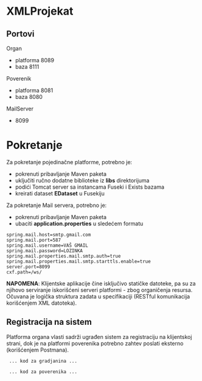 # XMLProjekat

## Portovi

Organ
- platforma 8089
- baza 8111

Poverenik
- platforma 8081
- baza 8080

MailServer
- 8099

# Pokretanje

Za pokretanje pojedinačne platforme, potrebno je:
- pokrenuti pribavljanje Maven paketa
- uključiti ručno dodatne biblioteke iz **libs** direktorijuma
- podići Tomcat server sa instancama Fuseki i Exists bazama
- kreirati dataset **EDataset** u Fusekiju

Za pokretanje Mail servera, potrebno je:
- pokrenuti pribavljanje Maven paketa
- ubaciti **application.properties** u sledećem formatu

```
spring.mail.host=smtp.gmail.com
spring.mail.port=587
spring.mail.username=VAŠ GMAIL
spring.mail.password=LOZINKA
spring.mail.properties.mail.smtp.auth=true
spring.mail.properties.mail.smtp.starttls.enable=true
server.port=8099
cxf.path=/ws/
```

**NAPOMENA**: Klijentske aplikacije čine isključivo statičke datoteke, pa su za njihovo serviranje iskorišćeni serveri platformi - zbog organičenja resursa. Očuvana je logička struktura zadata u specifikaciji (RESTful komunikacija korišćenjem XML datoteka).

## Registracija na sistem

Platforma organa vlasti sadrži ugrađen sistem za registraciju na klijentskoj strani, dok je na platformi poverenika potrebno zahtev poslati eksterno (korišćenjem Postmana).

<code> ... kod za gradjanina ... </code>

<code> ... kod za poverenika ... </code>
